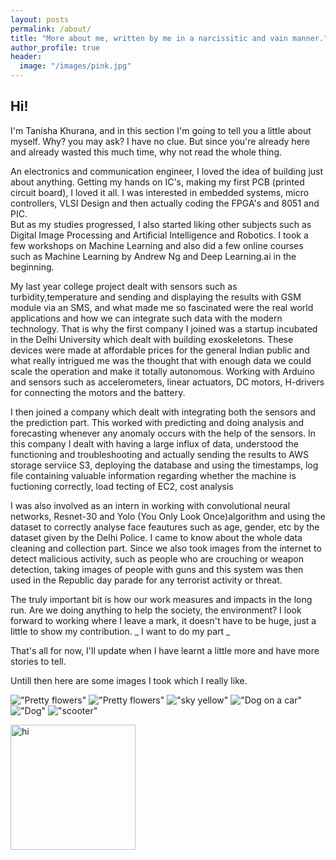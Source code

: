```yaml
---
layout: posts
permalink: /about/
title: "More about me, written by me in a narcissitic and vain manner."
author_profile: true
header:
  image: "/images/pink.jpg"
---
```


## Hi!
I'm Tanisha Khurana, and in this section I'm going to tell you a little about myself. Why? you may ask? I have no clue. But since you're already here and already wasted this much time, why not read the whole thing.

An electronics and communication engineer, I loved the idea of building just about anything. Getting my hands on IC's, making my first PCB (printed circuit board), I loved it all. I was interested in embedded systems, micro controllers, VLSI Design and then actually coding the FPGA's and 8051 and PIC.  
But as my studies progressed, I also started liking other subjects such as Digital Image Processing and Artificial Intelligence and Robotics.
I took a few workshops on Machine Learning and also did a few online courses such as Machine Learning by Andrew Ng and Deep Learning.ai in the beginning. 

My last year college project dealt with sensors such as turbidity,temperature and sending and displaying the results with GSM module via an SMS, and what made me so fascinated were the real world applications and how we can integrate such data with the modern technology. That is why the first company I joined was a startup incubated in the Delhi University which dealt with building exoskeletons. These devices were made at affordable prices for the general Indian public and what really intrigued me was the thought that with enough data we could scale the operation and make it totally autonomous.
Working with Arduino and sensors such as accelerometers, linear actuators, DC motors, H-drivers for connecting the motors and the battery.

I then joined a company which dealt with integrating both the sensors and the prediction part. This worked with predicting and doing analysis and forecasting whenever any anomaly occurs with the help of the sensors. 
In this company I dealt with having a large influx of data, understood the functioning and troubleshooting and actually sending the results to AWS storage serviice S3, deploying the database and using the timestamps, log file containing valuable information regarding whether the machine is fuctioning correctly, load tecting of EC2, cost analysis

I was also involved as an intern in working with convolutional neural networks, Resnet-30 and Yolo (You Only Look Once)algorithm and using the dataset to correctly analyse face feautures such as age, gender, etc by the dataset given by the Delhi Police. 
I came to know about the whole data cleaning and collection part. Since we also took images from the internet to detect malicious activity, such as people who are crouching or weapon detection, taking images of people with guns and this system was then used in the Republic day parade for any terrorist activity or threat.

The truly important bit is how our work measures and impacts in the long run. Are we doing anything to help the society, the environment? I look  forward to working where I leave a mark, it doesn't have to be huge, just a little to show my contribution. _ I want to do my part _

That's all for now, I'll update when I have learnt a little more and have more stories to tell. 

Untill then here are some images I took which I really like. 

!["Pretty flowers"](flowers.jpg)
!["Pretty flowers"](pinktree.jpg)
!["sky yellow"](skyyellow.jpg)
!["Dog on a car"](dogonacar.jpg)
!["Dog"](doghi.jpg)
!["scooter"](scooter.jpg)

<img src="flowers.jpg" alt="hi" class="inline" width="200" height="200"/>

    

 